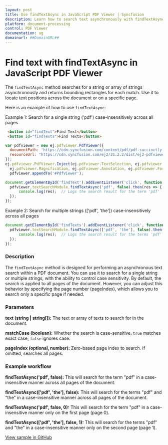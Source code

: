 ```yaml
---
layout: post
title: Use findTextAsync in JavaScript PDF Viewer | Syncfusion
description: Learn how to search text asynchronously with findTextAsync in the Syncfusion JavaScript PDF Viewer and retrieve match bounds.
platform: document-processing
control: PDF Viewer
documentation: ug
domainurl: ##DomainURL##
---
```


# Find text with findTextAsync in JavaScript PDF Viewer

The `findTextAsync` method searches for a string or array of strings asynchronously and returns bounding rectangles for each match. Use it to locate text positions across the document or on a specific page.

Here is an example of how to use `findTextAsync`:

Example 1: Search for a single string ('pdf') case-insensitively across all pages

```html
 <button id="findText">Find Text</button>
 <button id="findTexts">Find Texts</button>
```
```js
var pdfviewer = new ej.pdfviewer.PdfViewer({
  documentPath: 'https://cdn.syncfusion.com/content/pdf/pdf-succinctly.pdf',
  resourceUrl: "https://cdn.syncfusion.com/ej2/31.2.2/dist/ej2-pdfviewer-lib",
});
ej.pdfviewer.PdfViewer.Inject(ej.pdfviewer.TextSelection, ej.pdfviewer.TextSearch, ej.pdfviewer.Print, ej.pdfviewer.Navigation, ej.pdfviewer.Toolbar,
  ej.pdfviewer.Magnification, ej.pdfviewer.Annotation, ej.pdfviewer.FormDesigner, ej.pdfviewer.FormFields, ej.pdfviewer.PageOrganizer);
  pdfviewer.appendTo('#PdfViewer');

document.getElementById('findText').addEventListener('click', function () {
  pdfviewer.textSearchModule.findTextAsync('pdf', false).then(res => {
      console.log(res);  // Logs the search result for the term 'pdf'
  });
});
```
Example 2: Search for multiple strings (['pdf', 'the']) case-insensitively across all pages
```js
document.getElementById('findTexts').addEventListener('click', function () {
  pdfviewer.textSearchModule.findTextAsync(['pdf', 'the'], false).then(res => {
      console.log(res);  // Logs the search result for the terms 'pdf' and 'the'
  });
});
```

### Description

The `findTextAsync` method is designed for performing an asynchronous text search within a PDF document. You can use it to search for a single string or multiple strings, with the ability to control case sensitivity. By default, the search is applied to all pages of the document. However, you can adjust this behavior by specifying the page number (pageIndex), which allows you to search only a specific page if needed.

### Parameters

**text (string | string[]):** The text or array of texts to search for in the document.

**matchCase (boolean):** Whether the search is case-sensitive. `true` matches exact case; `false` ignores case.

**pageIndex (optional, number):** Zero-based page index to search. If omitted, searches all pages.

### Example workflow

**findTextAsync('pdf', false):**
This will search for the term "pdf" in a case-insensitive manner across all pages of the document.

**findTextAsync(['pdf', 'the'], false):**
This will search for the terms "pdf" and "the" in a case-insensitive manner across all pages of the document.

**findTextAsync('pdf', false, 0):**
This will search for the term "pdf" in a case-insensitive manner only on the first page (page 0).

**findTextAsync(['pdf', 'the'], false, 1):**
This will search for the terms "pdf" and "the" in a case-insensitive manner only on the second page (page 1).

[View sample in GitHub](https://github.com/SyncfusionExamples/javascript-pdf-viewer-examples/tree/master/How%20to)